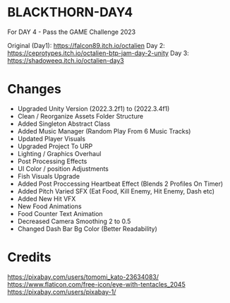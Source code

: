 # BLACKTHORN-DAY4
 For DAY 4 - Pass the GAME Challenge 2023

 Original (Day1): https://falcon89.itch.io/octalien
 Day 2: https://ceprotypes.itch.io/octalien-btp-jam-day-2-unity
 Day 3: https://shadoweeq.itch.io/octalien-day3


# Changes
 - Upgraded Unity Version (2022.3.2f1) to (2022.3.4f1)
 - Clean / Reorganize Assets Folder Structure
 - Added Singleton Abstract Class
 - Added Music Manager (Random Play From 6 Music Tracks)
 - Updated Player Visuals
 - Upgraded Project To URP
 - Lighting / Graphics Overhaul
 - Post Processing Effects
 - UI Color / position Adjustments 
 - Fish Visuals Upgrade
 - Added Post Proccessing Heartbeat Effect (Blends 2 Profiles On Timer)
 - Added Pitch Varied SFX (Eat Food, Kill Enemy, Hit Enemy, Dash etc)
 - Added New Hit VFX
 - New Food Animations
 - Food Counter Text Animation
 - Decreased Camera Smoothing 2 to 0.5
 - Changed Dash Bar Bg Color (Better Readability)



# Credits
https://pixabay.com/users/tomomi_kato-23634083/
https://www.flaticon.com/free-icon/eye-with-tentacles_2045
https://pixabay.com/users/pixabay-1/
